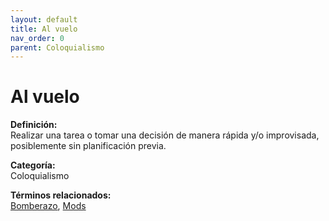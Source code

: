 ```yaml
---
layout: default
title: Al vuelo
nav_order: 0
parent: Coloquialismo
---
```


# Al vuelo

**Definición:**  
Realizar una tarea o tomar una decisión de manera rápida y/o improvisada, posiblemente sin planificación previa.

**Categoría:**  
Coloquialismo  

  


**Términos relacionados:**  
[Bomberazo](https://maleniski.github.io/diccionario-angl-tec-mx/docs/coloquialismo/bomberazo.html), [Mods](https://maleniski.github.io/diccionario-angl-tec-mx/docs/coloquialismo/mods.html)
